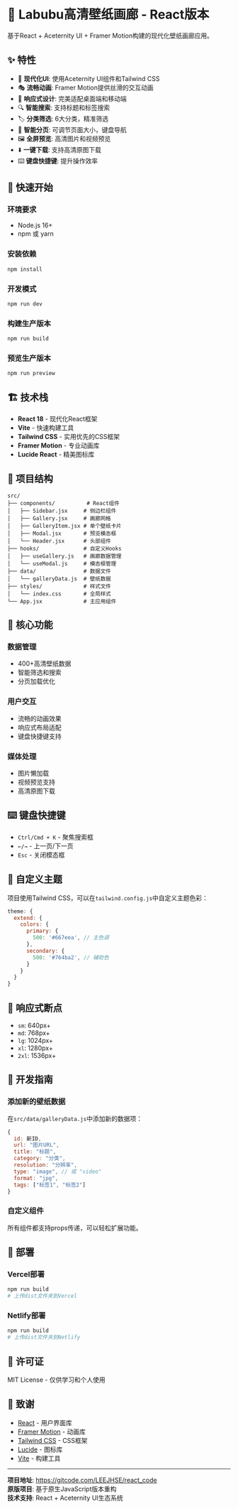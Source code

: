 # 🐰 Labubu高清壁纸画廊 - React版本

基于React + Aceternity UI + Framer Motion构建的现代化壁纸画廊应用。

## ✨ 特性

- 🎨 **现代化UI**: 使用Aceternity UI组件和Tailwind CSS
- 🎭 **流畅动画**: Framer Motion提供丝滑的交互动画
- 📱 **响应式设计**: 完美适配桌面端和移动端
- 🔍 **智能搜索**: 支持标题和标签搜索
- 🏷️ **分类筛选**: 6大分类，精准筛选
- 📄 **智能分页**: 可调节页面大小，键盘导航
- 🖼️ **全屏预览**: 高清图片和视频预览
- ⬇️ **一键下载**: 支持高清原图下载
- ⌨️ **键盘快捷键**: 提升操作效率

## 🚀 快速开始

### 环境要求
- Node.js 16+
- npm 或 yarn

### 安装依赖
```bash
npm install
```

### 开发模式
```bash
npm run dev
```

### 构建生产版本
```bash
npm run build
```

### 预览生产版本
```bash
npm run preview
```

## 🏗️ 技术栈

- **React 18** - 现代化React框架
- **Vite** - 快速构建工具
- **Tailwind CSS** - 实用优先的CSS框架
- **Framer Motion** - 专业动画库
- **Lucide React** - 精美图标库

## 📁 项目结构

```
src/
├── components/          # React组件
│   ├── Sidebar.jsx     # 侧边栏组件
│   ├── Gallery.jsx     # 画廊网格
│   ├── GalleryItem.jsx # 单个壁纸卡片
│   ├── Modal.jsx       # 预览模态框
│   └── Header.jsx      # 头部组件
├── hooks/              # 自定义Hooks
│   ├── useGallery.js   # 画廊数据管理
│   └── useModal.js     # 模态框管理
├── data/               # 数据文件
│   └── galleryData.js  # 壁纸数据
├── styles/             # 样式文件
│   └── index.css       # 全局样式
└── App.jsx             # 主应用组件
```

## 🎯 核心功能

### 数据管理
- 400+高清壁纸数据
- 智能筛选和搜索
- 分页加载优化

### 用户交互
- 流畅的动画效果
- 响应式布局适配
- 键盘快捷键支持

### 媒体处理
- 图片懒加载
- 视频预览支持
- 高清原图下载

## ⌨️ 键盘快捷键

- `Ctrl/Cmd + K` - 聚焦搜索框
- `←/→` - 上一页/下一页
- `Esc` - 关闭模态框

## 🎨 自定义主题

项目使用Tailwind CSS，可以在`tailwind.config.js`中自定义主题色彩：

```js
theme: {
  extend: {
    colors: {
      primary: {
        500: '#667eea', // 主色调
      },
      secondary: {
        500: '#764ba2', // 辅助色
      }
    }
  }
}
```

## 📱 响应式断点

- `sm`: 640px+
- `md`: 768px+
- `lg`: 1024px+
- `xl`: 1280px+
- `2xl`: 1536px+

## 🔧 开发指南

### 添加新的壁纸数据
在`src/data/galleryData.js`中添加新的数据项：

```js
{
  id: 新ID,
  url: "图片URL",
  title: "标题",
  category: "分类",
  resolution: "分辨率",
  type: "image", // 或 "video"
  format: "jpg",
  tags: ["标签1", "标签2"]
}
```

### 自定义组件
所有组件都支持props传递，可以轻松扩展功能。

## 🚀 部署

### Vercel部署
```bash
npm run build
# 上传dist文件夹到Vercel
```

### Netlify部署
```bash
npm run build
# 上传dist文件夹到Netlify
```

## 📄 许可证

MIT License - 仅供学习和个人使用

## 🙏 致谢

- [React](https://reactjs.org/) - 用户界面库
- [Framer Motion](https://www.framer.com/motion/) - 动画库
- [Tailwind CSS](https://tailwindcss.com/) - CSS框架
- [Lucide](https://lucide.dev/) - 图标库
- [Vite](https://vitejs.dev/) - 构建工具

---

**项目地址**: https://gitcode.com/LEEJHSE/react_code  
**原版项目**: 基于原生JavaScript版本重构  
**技术支持**: React + Aceternity UI生态系统
